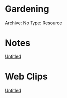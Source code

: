# Gardening

Archive: No
Type: Resource

# Notes

[Untitled](Gardening%20249c7e7ecbd2814aab85fc0544796b03/Untitled%20249c7e7ecbd281c1af4cfe836b283404.csv)

# Web Clips

[Untitled](Gardening%20249c7e7ecbd2814aab85fc0544796b03/Untitled%20249c7e7ecbd2811091c0d5a842e7cf44.csv)